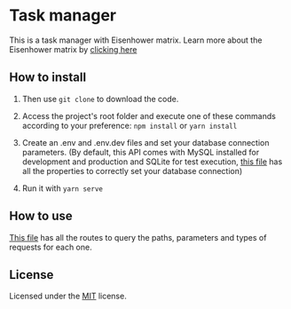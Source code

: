 # Task manager

This is a task manager with Eisenhower matrix. Learn more about the Eisenhower matrix by [clicking here](https://blog.trello.com/br/matriz-de-eisenhower)

## How to install

1. Then use `git clone` to download the code.

2. Access the project's root folder and execute one of these commands according to your preference: `npm install` or `yarn install`

3. Create an .env and .env.dev files and set your database connection parameters. (By default, this API comes with MySQL installed for development and production and SQLite for test execution, [this file](https://github.com/my-souz4/task-manager/blob/master/src/%40types/dotenv.d.ts) has all the properties to correctly set your database connection)

4. Run it with `yarn serve`

## How to use

[This file]() has all the routes to query the paths, parameters and types of requests for each one.

## License

Licensed under the [MIT](https://github.com/my-souz4/task-manager/blob/master/LICENSE) license.